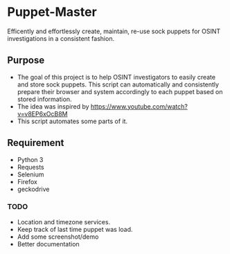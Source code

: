 # Puppet-Master

Efficently and effortlessly create, maintain, re-use sock puppets for OSINT investigations in a consistent fashion.

## Purpose 
- The goal of this project is to help OSINT investigators to easily create and store sock puppets. This script can automatically and consistently prepare their browser and system accordingly to each puppet based on stored information.
- The idea was inspired by https://www.youtube.com/watch?v=v8EP6xOcB8M 
- This script automates some parts of it.
## Requirement 
- Python 3
- Requests 
- Selenium
- Firefox 
- geckodrive
### TODO 
- Location and timezone services.
- Keep track of last time puppet was load.
- Add some screenshot/demo
- Better documentation 
